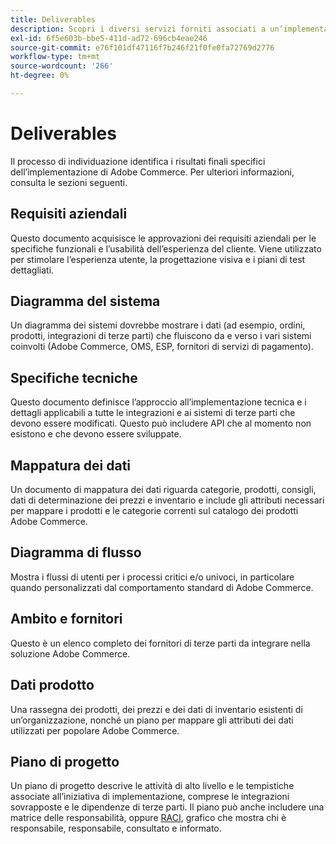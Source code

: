 ```yaml
---
title: Deliverables
description: Scopri i diversi servizi forniti associati a un’implementazione di Adobe Commerce.
exl-id: 6f5e603b-bbe5-411d-ad72-696cb4eae246
source-git-commit: e76f101df47116f7b246f21f0fe0fa72769d2776
workflow-type: tm+mt
source-wordcount: '266'
ht-degree: 0%

---
```


# Deliverables

Il processo di individuazione identifica i risultati finali specifici dell’implementazione di Adobe Commerce. Per ulteriori informazioni, consulta le sezioni seguenti.

## Requisiti aziendali

Questo documento acquisisce le approvazioni dei requisiti aziendali per le specifiche funzionali e l’usabilità dell’esperienza del cliente. Viene utilizzato per stimolare l’esperienza utente, la progettazione visiva e i piani di test dettagliati.

## Diagramma del sistema

Un diagramma dei sistemi dovrebbe mostrare i dati (ad esempio, ordini, prodotti, integrazioni di terze parti) che fluiscono da e verso i vari sistemi coinvolti (Adobe Commerce, OMS, ESP, fornitori di servizi di pagamento).

## Specifiche tecniche

Questo documento definisce l’approccio all’implementazione tecnica e i dettagli applicabili a tutte le integrazioni e ai sistemi di terze parti che devono essere modificati. Questo può includere API che al momento non esistono e che devono essere sviluppate.

## Mappatura dei dati

Un documento di mappatura dei dati riguarda categorie, prodotti, consigli, dati di determinazione dei prezzi e inventario e include gli attributi necessari per mappare i prodotti e le categorie correnti sul catalogo dei prodotti Adobe Commerce.

## Diagramma di flusso

Mostra i flussi di utenti per i processi critici e/o univoci, in particolare quando personalizzati dal comportamento standard di Adobe Commerce.

## Ambito e fornitori

Questo è un elenco completo dei fornitori di terze parti da integrare nella soluzione Adobe Commerce.

## Dati prodotto

Una rassegna dei prodotti, dei prezzi e dei dati di inventario esistenti di un’organizzazione, nonché un piano per mappare gli attributi dei dati utilizzati per popolare Adobe Commerce.

## Piano di progetto

Un piano di progetto descrive le attività di alto livello e le tempistiche associate all’iniziativa di implementazione, comprese le integrazioni sovrapposte e le dipendenze di terze parti. Il piano può anche includere una matrice delle responsabilità, oppure [RACI](../planning/ownership.md), grafico che mostra chi è responsabile, responsabile, consultato e informato.
